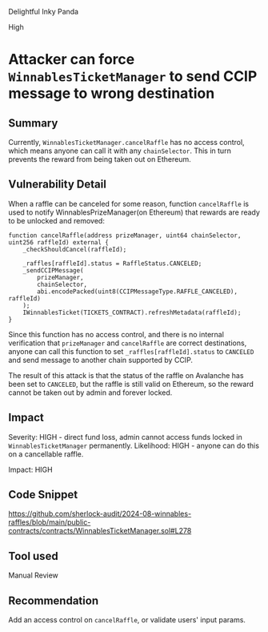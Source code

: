 Delightful Inky Panda

High

# Attacker can force `WinnablesTicketManager` to send CCIP message to wrong destination

## Summary

Currently, `WinnablesTicketManager.cancelRaffle` has no access control, which means anyone can call it with any `chainSelector`. This in turn prevents the reward from being taken out on Ethereum.

## Vulnerability Detail

When a raffle can be canceled for some reason, function `cancelRaffle` is used to notify WinnablesPrizeManager(on Ethereum) that rewards are ready to be unlocked and removed:

    function cancelRaffle(address prizeManager, uint64 chainSelector, uint256 raffleId) external {
        _checkShouldCancel(raffleId);

        _raffles[raffleId].status = RaffleStatus.CANCELED;
        _sendCCIPMessage(
            prizeManager,
            chainSelector,
            abi.encodePacked(uint8(CCIPMessageType.RAFFLE_CANCELED), raffleId)
        );
        IWinnablesTicket(TICKETS_CONTRACT).refreshMetadata(raffleId);
    }

Since this function has no access control, and there is no internal verification that `prizeManager` and `cancelRaffle` are correct destinations, anyone can call this function to set `_raffles[raffleId].status` to `CANCELED` and send message to another chain supported by CCIP.

The result of this attack is that the status of the raffle on Avalanche has been set to `CANCELED`, but the raffle is still valid on Ethereum, so the reward cannot be taken out by admin and forever locked.

## Impact

Severity: HIGH - direct fund loss, admin cannot access funds locked in `WinnablesTicketManager` permanently.
Likelihood: HIGH - anyone can do this on a cancellable raffle.

Impact: HIGH

## Code Snippet

https://github.com/sherlock-audit/2024-08-winnables-raffles/blob/main/public-contracts/contracts/WinnablesTicketManager.sol#L278

## Tool used

Manual Review

## Recommendation

Add an access control on `cancelRaffle`, or validate users' input params.